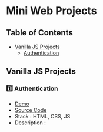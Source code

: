 # Mini Web Projects

## Table of Contents
- [Vanilla JS Projects](#vjsp)
   - [Authentication](#vjspa)






## Vanilla JS Projects <a id="vjsp"></a>

### 1️⃣ Authentication <a id="vjmpa"></a>
- [Demo](https://amir-rhm.github.io/Mini-Web-Projects/vanilla-js-projects/authJS)
- [Source Code](/vanilla-js-projects/authJS)
- Stack : HTML, CSS, JS
- Description : 

